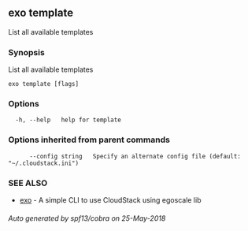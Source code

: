 ## exo template

List all available templates

### Synopsis

List all available templates

```
exo template [flags]
```

### Options

```
  -h, --help   help for template
```

### Options inherited from parent commands

```
      --config string   Specify an alternate config file (default: "~/.cloudstack.ini")
```

### SEE ALSO

* [exo](exo.md)	 - A simple CLI to use CloudStack using egoscale lib

###### Auto generated by spf13/cobra on 25-May-2018
